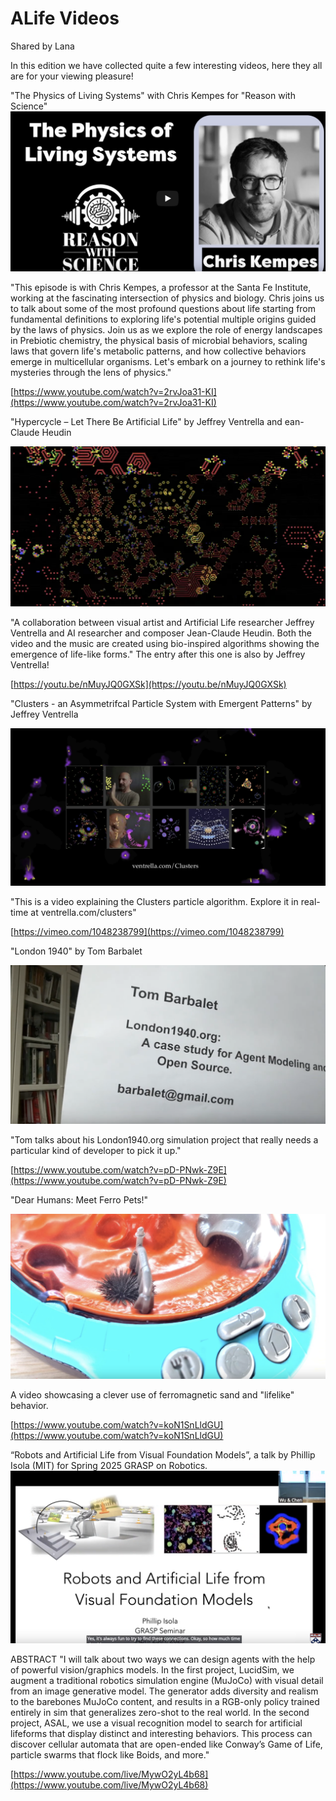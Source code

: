 # ALife Videos
Shared by Lana

In this edition we have collected quite a few interesting videos, here they all are for your viewing pleasure!

"The Physics of Living Systems" with Chris Kempes for "Reason with Science" 
![](images/kempes.png)

"This episode is with Chris Kempes, a professor at the Santa Fe Institute, working at the fascinating intersection of physics and biology. Chris joins us to talk about some of the most profound questions about life starting from fundamental definitions to exploring life's potential multiple origins guided by the laws of physics. Join us as we explore the role of energy landscapes in Prebiotic chemistry, the physical basis of microbial behaviors, scaling laws that govern life's metabolic patterns, and how collective behaviors emerge in multicellular organisms. Let's embark on a journey to rethink life's mysteries through the lens of physics."

[https://www.youtube.com/watch?v=2rvJoa31-KI](https://www.youtube.com/watch?v=2rvJoa31-KI)

"Hypercycle – Let There Be Artificial Life" by Jeffrey Ventrella and ean-Claude Heudin

![](images/hypercycle.png)

"A collaboration between visual artist and Artificial Life researcher Jeffrey Ventrella and AI researcher and composer Jean-Claude Heudin. Both the video and the music are created using bio-inspired algorithms showing the emergence of life-like forms."
The entry after this one is also by Jeffrey Ventrella!

[https://youtu.be/nMuyJQ0GXSk](https://youtu.be/nMuyJQ0GXSk) 


"Clusters - an Asymmetrifcal Particle System with Emergent Patterns" by Jeffrey Ventrella

![](images/ventrella.png)

"This is a video explaining the Clusters particle algorithm. Explore it in real-time at ventrella.com/clusters"

[https://vimeo.com/1048238799](https://vimeo.com/1048238799)


"London 1940" by ‪Tom Barbalet

![](images/barbalet.png)

"Tom talks about his London1940.org simulation project that really needs a particular kind of developer to pick it up."

[https://www.youtube.com/watch?v=pD-PNwk-Z9E](https://www.youtube.com/watch?v=pD-PNwk-Z9E)




"Dear Humans: Meet Ferro Pets!"

![](images/ferropet.png)

A video showcasing a clever use of ferromagnetic sand and "lifelike" behavior.

[https://www.youtube.com/watch?v=koN1SnLldGU](https://www.youtube.com/watch?v=koN1SnLldGU)

 “Robots and Artificial Life from Visual Foundation Models”, a talk by Phillip Isola (MIT) for Spring 2025 GRASP on Robotics.
![](images/isola.png)

ABSTRACT
"I will talk about two ways we can design agents with the help of powerful vision/graphics models. In the first project, LucidSim, we augment a traditional robotics simulation engine (MuJoCo) with visual detail from an image generative model. The generator adds diversity and realism to the barebones MuJoCo content, and results in a RGB-only policy trained entirely in sim that generalizes zero-shot to the real world. In the second project, ASAL, we use a visual recognition model to search for artificial lifeforms that display distinct and interesting behaviors. This process can discover cellular automata that are open-ended like Conway’s Game of Life, particle swarms that flock like Boids, and more."

[https://www.youtube.com/live/MywO2yL4b68](https://www.youtube.com/live/MywO2yL4b68)
